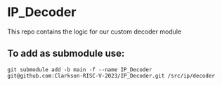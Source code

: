# IP_Decoder
This repo contains the logic for our custom decoder module

## To add as submodule use:
`git submodule add -b main -f --name IP_Decoder git@github.com:Clarkson-RISC-V-2023/IP_Decoder.git /src/ip/decoder`
